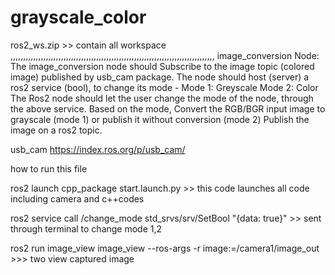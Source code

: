 # grayscale_color
ros2_ws.zip >> contain all workspace 
,,,,,,,,,,,,,,,,,,,,,,,,,,,,,,,,,,,,,,,,,,,,,,,,,,,,,,,,,,,,,,,,,,,,,,,,,,,,,,,,,
image_conversion Node:
The image_conversion node should Subscribe to the image topic (colored image) published by usb_cam package.
The node should host (server) a ros2 service (bool), to change its mode - 
Mode 1: Greyscale
Mode 2: Color
The Ros2 node should let the user change the mode of the node, through the above service.
Based on the mode, Convert the RGB/BGR input image to grayscale (mode 1) or publish it without conversion (mode 2)
Publish the image on a ros2 topic.


usb_cam  https://index.ros.org/p/usb_cam/

how to run this file

ros2 launch cpp_package start.launch.py  >> this code launches all code  including camera and c++codes 


ros2 service call /change_mode std_srvs/srv/SetBool "{data: true}"  >> sent through terminal to change mode 1,2

ros2 run image_view image_view --ros-args -r image:=/camera1/image_out >>> two view captured image
